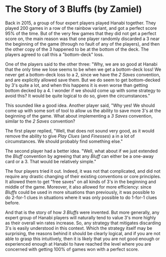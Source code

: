 # The Story of 3 Bluffs (by Zamiel)

Back in 2015, a group of four expert players played Hanabi together. They played 200 games in a row of the rainbow variant, and got a perfect score 95% of the time. But of the very few games that they did not get a perfect score on, the main reason was that one player randomly discarded a 3 near the beginning of the game (through no fault of any of the players), and then the other copy of the 3 happened to be at the bottom of the deck. The players agreed to call this a "bottom-deck" loss.

One of the players said to the other three: "Why, we are so good at Hanabi that the only time we lose seems to be when we get a bottom-deck loss! We never get a bottom-deck loss to a 2, since we have the *2 Saves* convention, and are explicitly allowed save them. But we do seem to get bottom-decked by 3's quite a lot, and when this happens it is even worse than getting bottom decked by a 4. I wonder if we should come up with some strategy to avoid this? It would be quite logical to do so, given the circumstances."

This sounded like a good idea. Another player said, "Why yes! We should come up with some sort of tool to allow us the ability to save more 3's at the beginning of the game. What about implementing a *3 Saves* convention, similar to the *2 Saves* convention?

The first player replied, "Well, that does not sound very good, as it would remove the ability to give *Play Clues* (and *Finesses*) a in a lot of circumstances. We should probably find something else."

The second player had a better idea. "Well, what about if we just extended the *Bluff* convention by agreeing that any *Bluff* can either be a one-away card or a 3. That would be relatively simple."

The four players tried it out. Indeed, it was not that complicated, and did not require any drastic changing of their existing conventions or core principles. It allowed them to get "free saves" on all kinds of 3's in the beginning and middle of the game. Moreover, it also allowed for more efficiency: since *Bluffs* could be used in more situations than previously, it was possible to do 2-for-1 clues in situations where it was only possible to do 1-for-1 clues before.

And that is the story of how *3 Bluffs* were invented. But more generally, any expert group of Hanabi players will naturally tend to value 3's more highly as their overall win rates increase. So, any strategy that mitigates discarding 3's is easily understood in this context. Which the strategy itself may be surprising, the reasons behind it should be clearly logical, and if you are not able to grasp this intuitively, then it is likely that you are not good enough or experienced enough at Hanabi to have reached the level where you are concerned with getting 100% of games won with a perfect score.
